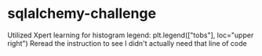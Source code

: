# sqlalchemy-challenge
Utilized Xpert learning for histogram legend: plt.legend(["tobs"], loc="upper right") 
Reread the instruction to see I didn't actually need that line of code
